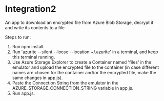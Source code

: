 # Integration2
An app to download an encrypted file from Azure Blob Storage, decrypt it and write its contents to a file

Steps to run:

1) Run npm install.
2) Run 'azurite --silent --loose --location ~/.azurite' in a terminal, and keep this terminal running.
3) Use Azure Storage Explorer to create a Container named 'files' in the emulator and upload the encrypted file to the container (in case different names are chosen for the container and/or the encrypted file, make the same changes in app.js).
4) Paste the Connection String from the emulator in the AZURE_STORAGE_CONNECTION_STRING variable in app.js.
5) Run app.js.
